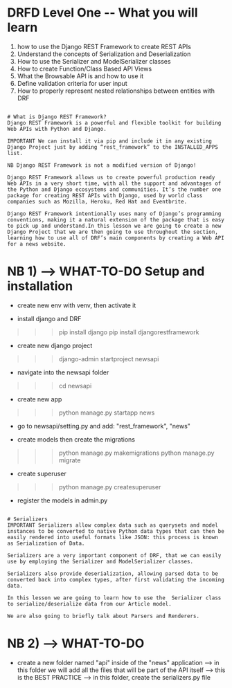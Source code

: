 # DRFD Level One -- What you will learn
1. how to use the Django REST Framework to create REST APIs
2. Understand the concepts of Serialization and Deserialization
3. How to use the Serializer and ModelSerializer classes
4. How to create Function/Class Based API Views
5. What the Browsable API is and how to use it
6. Define validation criteria for user input
7. How to properly represent nested relationships between entities with DRF

~~~~~~~~~~~~~~~~~~~~~~~~~~~~~~~~~~~~~~~~~~~~~~~~~~~~~~~~~~~~~~~~~~~~~~~~~~~~~~~~~~~~~~~~~~~~~~~~~~~~~~~~~~~~~~~~~~~

# What is Django REST Framework?
Django REST Framework is a powerful and flexible toolkit for building Web APIs with Python and Django.

IMPORTANT We can install it via pip and include it in any existing Django Project just by adding “rest_framework” to the INSTALLED_APPS list.

NB Django REST Framework is not a modified version of Django!

Django REST Framework allows us to create powerful production ready Web APIs in a very short time, with all the support and advantages of the Python and Django ecosystems and communities. It’s the number one package for creating REST APIs with Django, used by world class companies such as Mozilla, Heroku, Red Hat and Eventbrite.

Django REST Framework intentionally uses many of Django’s programming conventions, making it a natural extension of the package that is easy to pick up and understand.In this lesson we are going to create a new Django Project that we are then going to use throughout the section, learning how to use all of DRF’s main components by creating a Web API for a news website.

~~~~~~~~~~~~~~~~~~~~~~~~~~~~~~~~~~~~~~~~~~~~~~~~~~~~~~~~~~~~~~~~~~~~~~~~~~~~~~~~~~~~~~~~~~~~~~~~~~~~~~~~~~~~~~~~~~~

# NB 1) --> WHAT-TO-DO Setup and installation

- create new env with venv, then activate it

- install django and DRF
>>> pip install django
>>> pip install djangorestframework

- create new django project
>>> django-admin startproject newsapi

- navigate into the newsapi folder
>>> cd newsapi

- create new app
>>> python manage.py startapp news

- go to newsapi/setting.py and add: "rest_framework", "news"

- create models then create the migrations
>>> python manage.py makemigrations
>>> python manage.py migrate

- create superuser
>>> python manage.py createsuperuser

- register the models in admin.py

~~~~~~~~~~~~~~~~~~~~~~~~~~~~~~~~~~~~~~~~~~~~~~~~~~~~~~~~~~~~~~~~~~~~~~~~~~~~~~~~~~~~~~~~~~~~~~~~~~~~~~~~~~~~~~~~~~~

# Serializers
IMPORTANT Serializers allow complex data such as querysets and model instances to be converted to native Python data types that can then be easily rendered into useful formats like JSON: this process is known as Serialization of Data.

Serializers are a very important component of DRF, that we can easily use by employing the Serializer and ModelSerializer classes.

Serializers also provide deserialization, allowing parsed data to be converted back into complex types, after first validating the incoming data.

In this lesson we are going to learn how to use the  Serializer class to serialize/deserialize data from our Article model.

We are also going to briefly talk about Parsers and Renderers. 

~~~~~~~~~~~~~~~~~~~~~~~~~~~~~~~~~~~~~~~~~~~~~~~~~~~~~~~~~~~~~~~~~~~~~~~~~~~~~~~~~~~~~~~~~~~~~~~~~~~~~~~~~~~~~~~~~~~

# NB 2) --> WHAT-TO-DO

- create a new folder named "api" inside of the "news" application --> in this folder we will add all the files that will be part of the API itself --> this is the BEST PRACTICE --> in this folder, create the serializers.py file
